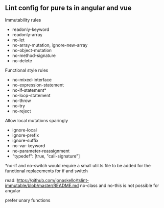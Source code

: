## Lint config for pure ts in angular and vue 


Immutability rules

* readonly-keyword
* readonly-array
* no-let
* no-array-mutation, ignore-new-array
* no-object-mutation
* no-method-signature
* no-delete

Functional style rules

* no-mixed-interface
* no-expression-statement
* no-if-statement*
* no-loop-statement
* no-throw
* no-try
* no-reject

Allow local mutations sparingly 

* ignore-local
* ignore-prefix 
* ignore-suffix
* no-var-keyword
* no-parameter-reassignment
* "typedef": [true, "call-signature"]

*no-if and no-switch would require a small util.ts file to be added for the functional replacements for if and switch 

read:
https://github.com/jonaskello/tslint-immutable/blob/master/README.md
no-class and no-this is not possible for angular 

prefer unary functions 